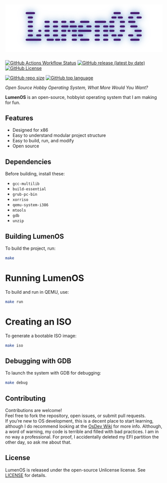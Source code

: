 <h1 align="center"><img src="./.assets/Lumen2.png"/></h1>

[![GitHub Actions Workflow Status](https://img.shields.io/github/actions/workflow/status/xlumen1/LumenOS/build.yml)](#)
[![GitHub release (latest by date)](https://img.shields.io/github/v/release/xlumen1/LumenOS)](https://github.com/xlumen1/LumenOS/releases)
[![GitHub License](https://img.shields.io/github/license/xlumen1/LumenOS)](./LICENSE)

[![GitHub repo size](https://img.shields.io/github/repo-size/xlumen1/LumenOS)](#)
[![GitHub top language](https://img.shields.io/github/languages/top/xlumen1/LumenOS)](https://github.com/search?q=repo%3Axlumen1%2FLumenOS++language%3AC&type=code)

*Open Source Hobby Operating System, What More Would You Want?*

**LumenOS** is an open-source, hobbyist operating system that I am making for fun.

## Features

- Designed for x86
- Easy to understand modular project structure
- Easy to build, run, and modify
- Open source

## Dependencies

Before building, install these:
- `gcc-multilib`
- `build-essential`
- `grub-pc-bin`
- `xorriso`
- `qemu-system-i386`
- `mtools`
- `gdb`
- `unzip`

## Building LumenOS

To build the project, run:

```bash
make
```

# Running LumenOS

To build and run in QEMU, use:

```bash
make run
```

# Creating an ISO

To generate a bootable ISO image:

```bash
make iso
```
## Debugging with GDB

To launch the system with GDB for debugging:

```bash
make debug
```

## Contributing

Contributions are welcome!  
Feel free to fork the repository, open issues, or submit pull requests.  
If you’re new to OS development, this is a decent place to start learning, although I do recommend looking at the [OsDev Wiki](https://wiki.osdev.org) for more info. Although, a word of warning, my code is terrible and filled with bad practices. I am in no way a professional. For proof, I accidentally deleted my EFI partition the other day, so ask me about that.

## License

LumenOS is released under the open-source Unlicense license. See [LICENSE](LICENSE) for details.
